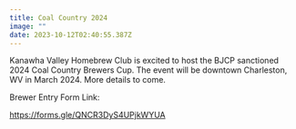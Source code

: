 ```yaml
---
title: Coal Country 2024
image: ""
date: 2023-10-12T02:40:55.387Z
---
```

Kanawha Valley Homebrew Club is excited to host the BJCP sanctioned 2024 Coal Country Brewers Cup. The event will be downtown Charleston, WV in March 2024. More details to come.



Brewer Entry Form Link:

https://forms.gle/QNCR3DyS4UPjkWYUA
